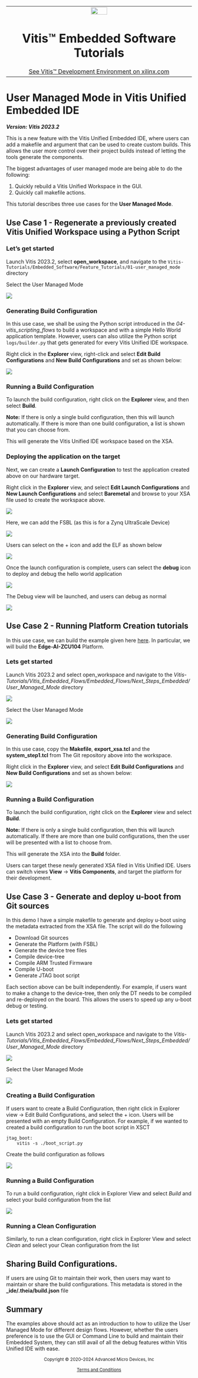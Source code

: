 
<table class="sphinxhide" width="100%">
 <tr width="100%">
    <td align="center"><img src="https://raw.githubusercontent.com/Xilinx/Image-Collateral/main/xilinx-logo.png" width="30%"/><h1>Vitis™ Embedded Software Tutorials</h1>
    <a href="https://www.xilinx.com/products/design-tools/vitis.html">See Vitis™ Development Environment on xilinx.com</a> </td>
 </tr>
</table>

# User Managed Mode in Vitis Unified Embedded IDE

***Version: Vitis 2023.2***

This is a new feature with the Vitis Unified Embedded IDE, where users can add a makefile and argument that can be used to create custom builds. This allows the user more control over their project builds instead of letting the tools generate the components.

The biggest advantages of user managed mode are being able to do the following:

1. Quickly rebuild a Vitis Unified Workspace in the GUI.
2. Quickly call makefile actions.

This tutorial describes three use cases for the **User Managed Mode**.

## Use Case 1 - Regenerate a previously created Vitis Unified Workspace using a Python Script

### Let’s get started

Launch Vitis 2023.2, select **open_workspace**, and navigate to the `Vitis-Tutorials/Embedded_Software/Feature_Tutorials/01-user_managed_mode` directory

Select the User Managed Mode

![](./images/user_managed_mode.PNG)

### Generating Build Configuration

In this use case, we shall be using the Python script introduced in the *04-vitis_scripting_flows* to build a workspace and with a simple Hello World application template. However, users can also utilize the Python script `logs/builder.py` that gets generated for every Vitis Unified IDE workspace.

Right click in the **Explorer** view, right-click and select **Edit Build Configurations** and **New Build Configurations** and set as shown below:

![](./images/ws_build_config.PNG)

### Running a Build Configuration

To launch the build configuration, right click on the **Explorer** view, and then select **Build**.

**Note:** If there is only a single build configuration, then this will launch automatically. If there is more than one build configuration, a list is shown that you can choose from. 

This will generate the Vitis Unified IDE workspace based on the XSA.

### Deploying the application on the target

Next, we can create a **Launch Configuration** to test the application created above on our hardware target.

Right click in the **Explorer** view, and select **Edit Launch Configurations** and **New Launch Configurations** and select **Baremetal** and browse to your XSA file used to create the workspace above.

![](./images/create_launch_config.PNG)

Here, we can add the FSBL (as this is for a Zynq UltraScale Device)

![](./images/launch_config.PNG)

Users can select on the + icon and add the ELF as shown below

![](./images/add_elf.PNG)

Once the launch configuration is complete, users can select the **debug** icon to deploy and debug the hello world application

![](./images/debug.PNG)

The Debug view will be launched, and users can debug as normal

![](./images/debug_view.PNG)

## Use Case 2 - Running Platform Creation tutorials

In this use case, we can build the example given here [here](https://github.com/Xilinx/Vitis-Tutorials/tree/2023.2/Vitis_Platform_Creation/Design_Tutorials). In particular, we will build the **Edge-AI-ZCU104** Platform.

### Lets get started

Launch Vitis 2023.2 and select open_workspace and navigate to the <i>Vitis-Tutorials/Vitis_Embedded_Flows/Embedded_Flows/Next_Steps_Embedded/User_Managed_Mode</i> directory

![](./images/open_workspace.PNG)

Select the User Managed Mode

![](./images/user_managed_mode.PNG)

### Generating Build Configuration

In this use case, copy the **Makefile**, **export_xsa.tcl** and the **system_step1.tcl** from The Git repository above into the workspace.

Right click in the **Explorer** view, and select **Edit Build Configurations** and **New Build Configurations** and set as shown below:

![](./images/zcu104.PNG)

### Running a Build Configuration

To launch the build configuration, right click on the **Explorer** view and select **Build**. 

**Note:** If there is only a single build configuration, then this will launch automatically. If there are more than one build configurations, then the user will be presented with a list to choose from. 

This will generate the XSA into the **Build** folder.

Users can target these newly generated XSA filed in Vitis Unified IDE. Users can switch views **View** → **Vitis Components**, and target the platform for their development.


## Use Case 3 - Generate and deploy u-boot from Git sources

In this demo I have a simple makefile to generate and deploy u-boot using the metadata extracted from the XSA file. The script will do the following

* Download Git sources
* Generate the Platform (with FSBL)
* Generate the device tree files
* Compile device-tree
* Compile ARM Trusted Firmware
* Compile U-boot
* Generate JTAG boot script

Each section above can be built independently. For example, if users want to make a change to the device-tree, then only the DT needs to be compiled and re-deployed on the board. This allows the users to speed up any u-boot debug or testing. 

### Lets get started

Launch Vitis 2023.2 and select open_workspace and navigate to the <i>Vitis-Tutorials/Vitis_Embedded_Flows/Embedded_Flows/Next_Steps_Embedded/User_Managed_Mode</i> directory

![](./images/open_workspace.PNG)

Select the User Managed Mode

![](./images/user_managed_mode.PNG)


### Creating a Build Configuration

If users want to create a Build Configuration, then right click in Explorer view -> Edit Build Configurations, and select the + icon. Users will be presented with an empty Build Configuration. For example, if we wanted to created a build configuration to run the boot script in XSCT

```
jtag_boot:
	vitis -s ./boot_script.py
``` 

Create the build configuration as follows

![](./images/jtag_boot_build_config.PNG)


### Running a Build Configuration

To run a build configuration, right click in Explorer View and select <i>Build</i> and select your build configuration from the list

![](./images/build_configs.PNG)

### Running a Clean Configuration

Similarly, to run a clean configuration, right click in Explorer View and select <i>Clean</i> and select your Clean configuration from the list


## Sharing Build Configurations.

If users are using Git to maintain their work, then users may want to maintain or share the build configurations. This metadata is stored in the **_ide/.theia/build.json** file

## Summary

The examples above should act as an introduction to how to utilize the User Managed Mode for different design flows. However, whether the users preference is to use the GUI or Command Line to build and maintain their Embedded System, they can still avail of all the debug features within Vitis Unified IDE with ease. 

<p class="sphinxhide" align="center"><sub>Copyright © 2020–2024 Advanced Micro Devices, Inc</sub></p>

<p class="sphinxhide" align="center"><sup><a href="https://www.amd.com/en/corporate/copyright">Terms and Conditions</a></sup></p>



